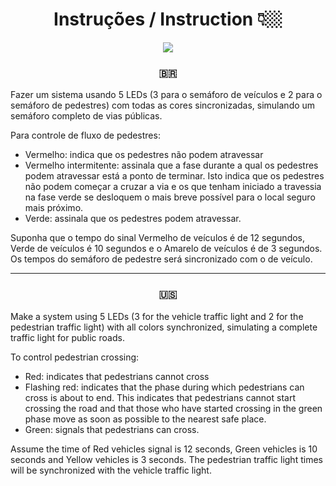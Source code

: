 <h1 align="center"> Instruções / Instruction 👇🏼 </h1>

<div align="center">
   <img src="https://user-images.githubusercontent.com/114448911/215792073-af33e25d-f9e4-4f30-85e1-0695f2a5b0d9.gif">
</div>

<h3 align="center"> 🇧🇷 </h3>

Fazer um sistema usando 5 LEDs (3 para o semáforo de veículos e 2 para o semáforo de pedestres) com todas as cores sincronizadas, simulando um semáforo completo de vias públicas.

Para controle de fluxo de pedestres: 

- Vermelho: indica que os pedestres não podem atravessar
- Vermelho intermitente: assinala que a fase durante a qual os pedestres podem atravessar está a ponto de terminar. Isto indica que os pedestres não podem começar a cruzar a via e os que tenham iniciado a travessia na fase verde se desloquem o mais breve possível para o local seguro mais próximo. 
- Verde: assinala que os pedestres podem atravessar.

Suponha que o tempo do sinal Vermelho de veículos é de 12 segundos, Verde de veículos é 10 segundos e o Amarelo de veículos é de 3 segundos. Os tempos do semáforo de pedestre será sincronizado com o de veículo.

-----------------------------------------------------------------------------------------------------------------------------------------------------------

<h3 align="center"> 🇺🇸 </h3>

Make a system using 5 LEDs (3 for the vehicle traffic light and 2 for the pedestrian traffic light) with all colors synchronized, simulating a complete traffic light for public roads.

To control pedestrian crossing:

- Red: indicates that pedestrians cannot cross
- Flashing red: indicates that the phase during which pedestrians can cross is about to end. This indicates that pedestrians cannot start crossing the road and that those who have started crossing in the green phase move as soon as possible to the nearest safe place.
- Green: signals that pedestrians can cross.

Assume the time of Red vehicles signal is 12 seconds, Green vehicles is 10 seconds and Yellow vehicles is 3 seconds. The pedestrian traffic light times will be synchronized with the vehicle traffic light.
